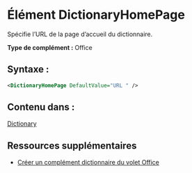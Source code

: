 
# Élément DictionaryHomePage
Spécifie l’URL de la page d’accueil du dictionnaire.

 **Type de complément :** Office


## Syntaxe :


```XML
<DictionaryHomePage DefaultValue="URL " />
```


## Contenu dans :

[Dictionary](../../reference/manifest/dictionary.md)


## Ressources supplémentaires



- [Créer un complément dictionnaire du volet Office](../../docs/word/dictionary-task-pane-add-ins.md)
    
